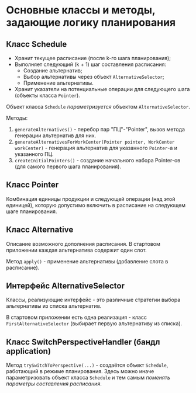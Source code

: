 # Основные классы и методы, задающие логику планирования


## Класс Schedule

- Хранит текущее расписание (после k-го шага планирования);
- Выполняет следующий (k + 1) шаг составления расписания:
   - Создание альтернатив;
   - Выбор альтернативы через объект `AlternativeSelector`;
   - Применение альтернативы.
- Хранит указатели на потенциальные операции для следующего шага (объекты класса `Pointer`).

Объект класса `Schedule` *параметризуется* объектом `AlternativeSelector`.

Методы:

1. `generateAlternatives()` - перебор пар "ПЦ"-"Pointer", вызов метода генерации альтернатив для них.
2. `generateAlternativesForWorkCenter(Pointer pointer, WorkCenter workCenter)` - генерация альтернатив для указанного `Pointer`-а и указанного ПЦ.
3. `createInitialPointers()` - создание начального набора Pointer-ов (для самого первого шага планирования).

## Класс Pointer

Комбинация единицы продукции и следующей операции (над этой единицей), которую допустимо включить в расписание на следующем шаге планирования.

## Класс Alternative

Описание возможного дополнения расписания. В стартовом приложении каждая альтернатива содержит один слот.

Метод `apply()` - применение альтернативы (добавление слота в расписание).

## Интерфейс AlternativeSelector

Классы, реализующие интерфейс - это различные стратегии выбора альтернативы из списка альтернатив.

В стартовом приложении есть одна реализация - класс `FirstAlternativeSelector` (выбирает первую альтернативу из списка).

## Класс SwitchPerspectiveHandler (бандл application)

Метод `trySwitchToPerspective(...)` - создаётся объект `Schedule`, работающий в режиме планирования. Здесь можно иначе параметризовать объект класса `Schedule` и тем самым *поменять параметры составления расписания*.

